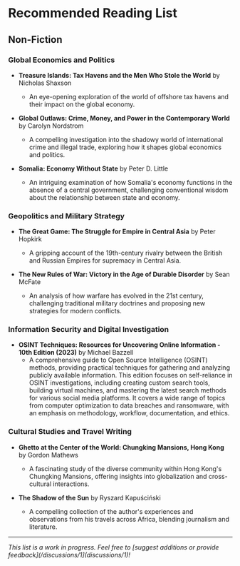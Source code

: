 # Recommended Reading List

## Non-Fiction

### Global Economics and Politics
- **Treasure Islands: Tax Havens and the Men Who Stole the World** by Nicholas Shaxson
  - An eye-opening exploration of the world of offshore tax havens and their impact on the global economy.

- **Global Outlaws: Crime, Money, and Power in the Contemporary World** by Carolyn Nordstrom
  - A compelling investigation into the shadowy world of international crime and illegal trade, exploring how it shapes global economics and politics.

- **Somalia: Economy Without State** by Peter D. Little
  - An intriguing examination of how Somalia's economy functions in the absence of a central government, challenging conventional wisdom about the relationship between state and economy.

### Geopolitics and Military Strategy
- **The Great Game: The Struggle for Empire in Central Asia** by Peter Hopkirk
  - A gripping account of the 19th-century rivalry between the British and Russian Empires for supremacy in Central Asia.

- **The New Rules of War: Victory in the Age of Durable Disorder** by Sean McFate
  - An analysis of how warfare has evolved in the 21st century, challenging traditional military doctrines and proposing new strategies for modern conflicts.
 
### Information Security and Digital Investigation
- **OSINT Techniques: Resources for Uncovering Online Information - 10th Edition (2023)** by Michael Bazzell
  - A comprehensive guide to Open Source Intelligence (OSINT) methods, providing practical techniques for gathering and analyzing publicly available information. This edition focuses on self-reliance in OSINT investigations, including creating custom search tools, building virtual machines, and mastering the latest search methods for various social media platforms. It covers a wide range of topics from computer optimization to data breaches and ransomware, with an emphasis on methodology, workflow, documentation, and ethics.

### Cultural Studies and Travel Writing
- **Ghetto at the Center of the World: Chungking Mansions, Hong Kong** by Gordon Mathews
  - A fascinating study of the diverse community within Hong Kong's Chungking Mansions, offering insights into globalization and cross-cultural interactions.

- **The Shadow of the Sun** by Ryszard Kapuściński
  - A compelling collection of the author's experiences and observations from his travels across Africa, blending journalism and literature.

---

*This list is a work in progress. Feel free to [suggest additions or provide feedback](/discussions/1](discussions/1)!*
